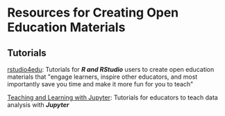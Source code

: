 # Resources for Creating Open Education Materials

## Tutorials
[rstudio4edu](https://rstudio4edu.github.io/rstudio4edu-book/index.html#why-rstudio4edu): Tutorials for ***R and RStudio*** users to create open education materials that "engage learners, inspire other educators, and most importantly save you time and make it more fun for you to teach"

[Teaching and Learning with Jupyter](https://jupyter4edu.github.io/jupyter-edu-book/): Tutorials for educators to teach data analysis with ***Jupyter***
